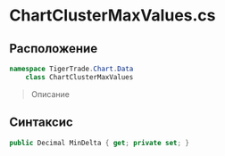 
# ChartClusterMaxValues.cs
## Расположение
```csharp
namespace TigerTrade.Chart.Data  
    class ChartClusterMaxValues
```

> Описание

## Синтаксис
```csharp
public Decimal MinDelta { get; private set; }
```
